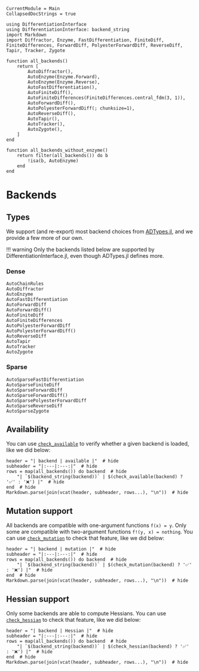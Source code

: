 ```@meta
CurrentModule = Main
CollapsedDocStrings = true
```

```@setup backends
using DifferentiationInterface
using DifferentiationInterface: backend_string
import Markdown
import Diffractor, Enzyme, FastDifferentiation, FiniteDiff, FiniteDifferences, ForwardDiff, PolyesterForwardDiff, ReverseDiff, Tapir, Tracker, Zygote

function all_backends()
    return [
        AutoDiffractor(),
        AutoEnzyme(Enzyme.Forward),
        AutoEnzyme(Enzyme.Reverse),
        AutoFastDifferentiation(),
        AutoFiniteDiff(),
        AutoFiniteDifferences(FiniteDifferences.central_fdm(3, 1)),
        AutoForwardDiff(),
        AutoPolyesterForwardDiff(; chunksize=1),
        AutoReverseDiff(),
        AutoTapir(),
        AutoTracker(),
        AutoZygote(),
    ]
end

function all_backends_without_enzyme()
    return filter(all_backends()) do b
        !isa(b, AutoEnzyme)
    end
end
```

# Backends

## Types

We support (and re-export) most backend choices from [ADTypes.jl](https://github.com/SciML/ADTypes.jl), and we provide a few more of our own.

!!! warning
    Only the backends listed below are supported by DifferentiationInterface.jl, even though ADTypes.jl defines more.

### Dense

```@docs
AutoChainRules
AutoDiffractor
AutoEnzyme
AutoFastDifferentiation
AutoForwardDiff
AutoForwardDiff()
AutoFiniteDiff
AutoFiniteDifferences
AutoPolyesterForwardDiff
AutoPolyesterForwardDiff()
AutoReverseDiff
AutoTapir
AutoTracker
AutoZygote
```

### Sparse

```@docs
AutoSparseFastDifferentiation
AutoSparseFiniteDiff
AutoSparseForwardDiff
AutoSparseForwardDiff()
AutoSparsePolyesterForwardDiff
AutoSparseReverseDiff
AutoSparseZygote
```

## Availability

You can use [`check_available`](@ref) to verify whether a given backend is loaded, like we did below:

```@example backends
header = "| backend | available |"  # hide
subheader = "|:---|:---:|"  # hide
rows = map(all_backends()) do backend  # hide
    "| `$(backend_string(backend))` | $(check_available(backend) ? '✅' : '❌') |"  # hide
end  # hide
Markdown.parse(join(vcat(header, subheader, rows...), "\n"))  # hide
```

## Mutation support

All backends are compatible with one-argument functions `f(x) = y`.
Only some are compatible with two-argument functions `f!(y, x) = nothing`.
You can use [`check_mutation`](@ref) to check that feature, like we did below:

```@example backends
header = "| backend | mutation |"  # hide
subheader = "|:---|:---:|"  # hide
rows = map(all_backends()) do backend  # hide
    "| `$(backend_string(backend))` | $(check_mutation(backend) ? '✅' : '❌') |"  # hide
end  # hide
Markdown.parse(join(vcat(header, subheader, rows...), "\n"))  # hide
```

## Hessian support

Only some backends are able to compute Hessians.
You can use [`check_hessian`](@ref) to check that feature, like we did below:

```@example backends
header = "| backend | Hessian |"  # hide
subheader = "|:---|:---:|"  # hide
rows = map(all_backends()) do backend  # hide
    "| `$(backend_string(backend))` | $(check_hessian(backend) ? '✅' : '❌') |"  # hide
end  # hide
Markdown.parse(join(vcat(header, subheader, rows...), "\n"))  # hide
```
